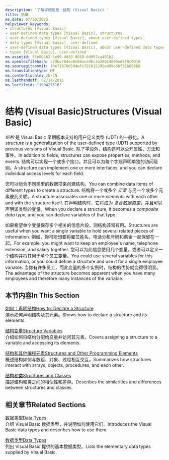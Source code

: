 ```yaml
---
description: '了解详细信息：结构 (Visual Basic) '
title: 結構
ms.date: 07/20/2015
helpviewer_keywords:
- structures [Visual Basic]
- user-defined data types [Visual Basic], structures
- user-defined types [Visual Basic], about user-defined types
- data types [Visual Basic], user-defined
- user-defined data types [Visual Basic], about user-defined data types
- types [Visual Basic], user-defined
ms.assetid: 55e86462-5e99-4d33-8018-6d097ca491b2
ms.openlocfilehash: c79ba7b4ea8e80aced6c2a280c4896ed9f8c9916
ms.sourcegitcommit: 10e719780594efc781b15295e499c66f316068b8
ms.translationtype: MT
ms.contentlocale: zh-CN
ms.lasthandoff: 02/14/2021
ms.locfileid: "100427616"
---
```

# <a name="structures-visual-basic"></a><span data-ttu-id="fec5b-103">结构 (Visual Basic)</span><span class="sxs-lookup"><span data-stu-id="fec5b-103">Structures (Visual Basic)</span></span>

<span data-ttu-id="fec5b-104">*结构* 是 Visual Basic 早期版本支持的用户定义类型 (UDT) 的一般化。</span><span class="sxs-lookup"><span data-stu-id="fec5b-104">A *structure* is a generalization of the user-defined type (UDT) supported by previous versions of Visual Basic.</span></span> <span data-ttu-id="fec5b-105">除了字段外，结构还可以公开属性、方法和事件。</span><span class="sxs-lookup"><span data-stu-id="fec5b-105">In addition to fields, structures can expose properties, methods, and events.</span></span> <span data-ttu-id="fec5b-106">结构可以实现一个或多个接口，并且可以为每个字段声明单独的访问级别。</span><span class="sxs-lookup"><span data-stu-id="fec5b-106">A structure can implement one or more interfaces, and you can declare individual access levels for each field.</span></span>  
  
 <span data-ttu-id="fec5b-107">您可以组合不同类型的数据项来创建结构。</span><span class="sxs-lookup"><span data-stu-id="fec5b-107">You can combine data items of different types to create a structure.</span></span> <span data-ttu-id="fec5b-108">结构将一个或多个 *元素* 与另一个或多个元素彼此关联。</span><span class="sxs-lookup"><span data-stu-id="fec5b-108">A structure associates one or more *elements* with each other and with the structure itself.</span></span> <span data-ttu-id="fec5b-109">在声明结构时，它将成为 *复合数据类型*，并且可以声明该类型的变量。</span><span class="sxs-lookup"><span data-stu-id="fec5b-109">When you declare a structure, it becomes a *composite data type*, and you can declare variables of that type.</span></span>  
  
 <span data-ttu-id="fec5b-110">如果希望单个变量保存多个相关的信息片段，则结构非常有用。</span><span class="sxs-lookup"><span data-stu-id="fec5b-110">Structures are useful when you want a single variable to hold several related pieces of information.</span></span> <span data-ttu-id="fec5b-111">例如，你可能想要将雇员姓名、电话分机号码和薪金一起保留在一起。</span><span class="sxs-lookup"><span data-stu-id="fec5b-111">For example, you might want to keep an employee's name, telephone extension, and salary together.</span></span> <span data-ttu-id="fec5b-112">您可以为此信息使用几个变量，或者可以定义一个结构并将其用于单个员工变量。</span><span class="sxs-lookup"><span data-stu-id="fec5b-112">You could use several variables for this information, or you could define a structure and use it for a single employee variable.</span></span> <span data-ttu-id="fec5b-113">当你有许多员工，而此变量的多个实例时，结构的优势就变得很明显。</span><span class="sxs-lookup"><span data-stu-id="fec5b-113">The advantage of the structure becomes apparent when you have many employees and therefore many instances of the variable.</span></span>  
  
## <a name="in-this-section"></a><span data-ttu-id="fec5b-114">本节内容</span><span class="sxs-lookup"><span data-stu-id="fec5b-114">In This Section</span></span>  

 [<span data-ttu-id="fec5b-115">如何：声明结构</span><span class="sxs-lookup"><span data-stu-id="fec5b-115">How to: Declare a Structure</span></span>](how-to-declare-a-structure.md)  
 <span data-ttu-id="fec5b-116">演示如何声明结构及其元素。</span><span class="sxs-lookup"><span data-stu-id="fec5b-116">Shows how to declare a structure and its elements.</span></span>  
  
 [<span data-ttu-id="fec5b-117">结构变量</span><span class="sxs-lookup"><span data-stu-id="fec5b-117">Structure Variables</span></span>](structure-variables.md)  
 <span data-ttu-id="fec5b-118">介绍如何将结构分配给变量并访问其元素。</span><span class="sxs-lookup"><span data-stu-id="fec5b-118">Covers assigning a structure to a variable and accessing its elements.</span></span>  
  
 [<span data-ttu-id="fec5b-119">结构和其他编程元素</span><span class="sxs-lookup"><span data-stu-id="fec5b-119">Structures and Other Programming Elements</span></span>](structures-and-other-programming-elements.md)  
 <span data-ttu-id="fec5b-120">概述结构如何与数组、对象、过程相互交互。</span><span class="sxs-lookup"><span data-stu-id="fec5b-120">Summarizes how structures interact with arrays, objects, procedures, and each other.</span></span>  
  
 [<span data-ttu-id="fec5b-121">结构和类</span><span class="sxs-lookup"><span data-stu-id="fec5b-121">Structures and Classes</span></span>](structures-and-classes.md)  
 <span data-ttu-id="fec5b-122">描述结构和类之间的相似性和差异。</span><span class="sxs-lookup"><span data-stu-id="fec5b-122">Describes the similarities and differences between structures and classes.</span></span>  
  
## <a name="related-sections"></a><span data-ttu-id="fec5b-123">相关章节</span><span class="sxs-lookup"><span data-stu-id="fec5b-123">Related Sections</span></span>  

 [<span data-ttu-id="fec5b-124">数据类型</span><span class="sxs-lookup"><span data-stu-id="fec5b-124">Data Types</span></span>](index.md)  
 <span data-ttu-id="fec5b-125">介绍 Visual Basic 数据类型，并说明如何使用它们。</span><span class="sxs-lookup"><span data-stu-id="fec5b-125">Introduces the Visual Basic data types and describes how to use them.</span></span>  
  
 [<span data-ttu-id="fec5b-126">数据类型</span><span class="sxs-lookup"><span data-stu-id="fec5b-126">Data Types</span></span>](../../../language-reference/data-types/index.md)  
 <span data-ttu-id="fec5b-127">列出 Visual Basic 提供的基本数据类型。</span><span class="sxs-lookup"><span data-stu-id="fec5b-127">Lists the elementary data types supplied by Visual Basic.</span></span>
